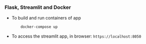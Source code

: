 ### Flask, Streamlit and Docker
- To build and run containers of app
    ```bash
        docker-compose up
    ```

- To access the streamlit app, in browser:
 ``https://localhost:8050``